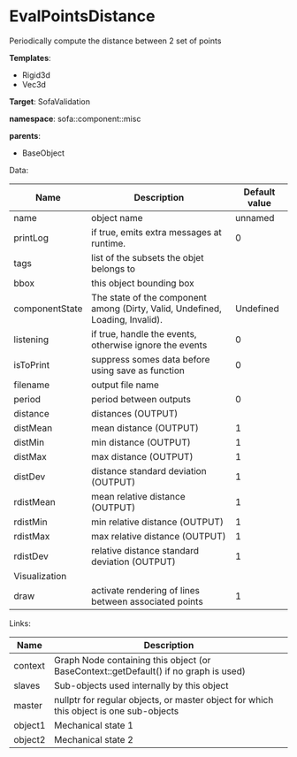 # EvalPointsDistance

Periodically compute the distance between 2 set of points


__Templates__:

- Rigid3d
- Vec3d

__Target__: SofaValidation

__namespace__: sofa::component::misc

__parents__: 

- BaseObject

Data: 

<table>
<thead>
    <tr>
        <th>Name</th>
        <th>Description</th>
        <th>Default value</th>
    </tr>
</thead>
<tbody>
	<tr>
		<td>name</td>
		<td>
object name
</td>
		<td>unnamed</td>
	</tr>
	<tr>
		<td>printLog</td>
		<td>
if true, emits extra messages at runtime.
</td>
		<td>0</td>
	</tr>
	<tr>
		<td>tags</td>
		<td>
list of the subsets the objet belongs to
</td>
		<td></td>
	</tr>
	<tr>
		<td>bbox</td>
		<td>
this object bounding box
</td>
		<td></td>
	</tr>
	<tr>
		<td>componentState</td>
		<td>
The state of the component among (Dirty, Valid, Undefined, Loading, Invalid).
</td>
		<td>Undefined</td>
	</tr>
	<tr>
		<td>listening</td>
		<td>
if true, handle the events, otherwise ignore the events
</td>
		<td>0</td>
	</tr>
	<tr>
		<td>isToPrint</td>
		<td>
suppress somes data before using save as function
</td>
		<td>0</td>
	</tr>
	<tr>
		<td>filename</td>
		<td>
output file name
</td>
		<td></td>
	</tr>
	<tr>
		<td>period</td>
		<td>
period between outputs
</td>
		<td>0</td>
	</tr>
	<tr>
		<td>distance</td>
		<td>
distances (OUTPUT)
</td>
		<td></td>
	</tr>
	<tr>
		<td>distMean</td>
		<td>
mean distance (OUTPUT)
</td>
		<td>1</td>
	</tr>
	<tr>
		<td>distMin</td>
		<td>
min distance (OUTPUT)
</td>
		<td>1</td>
	</tr>
	<tr>
		<td>distMax</td>
		<td>
max distance (OUTPUT)
</td>
		<td>1</td>
	</tr>
	<tr>
		<td>distDev</td>
		<td>
distance standard deviation (OUTPUT)
</td>
		<td>1</td>
	</tr>
	<tr>
		<td>rdistMean</td>
		<td>
mean relative distance (OUTPUT)
</td>
		<td>1</td>
	</tr>
	<tr>
		<td>rdistMin</td>
		<td>
min relative distance (OUTPUT)
</td>
		<td>1</td>
	</tr>
	<tr>
		<td>rdistMax</td>
		<td>
max relative distance (OUTPUT)
</td>
		<td>1</td>
	</tr>
	<tr>
		<td>rdistDev</td>
		<td>
relative distance standard deviation (OUTPUT)
</td>
		<td>1</td>
	</tr>
	<tr>
		<td colspan="3">Visualization</td>
	</tr>
	<tr>
		<td>draw</td>
		<td>
activate rendering of lines between associated points
</td>
		<td>1</td>
	</tr>

</tbody>
</table>

Links: 

| Name | Description |
| ---- | ----------- |
|context|Graph Node containing this object (or BaseContext::getDefault() if no graph is used)|
|slaves|Sub-objects used internally by this object|
|master|nullptr for regular objects, or master object for which this object is one sub-objects|
|object1|Mechanical state 1|
|object2|Mechanical state 2|



